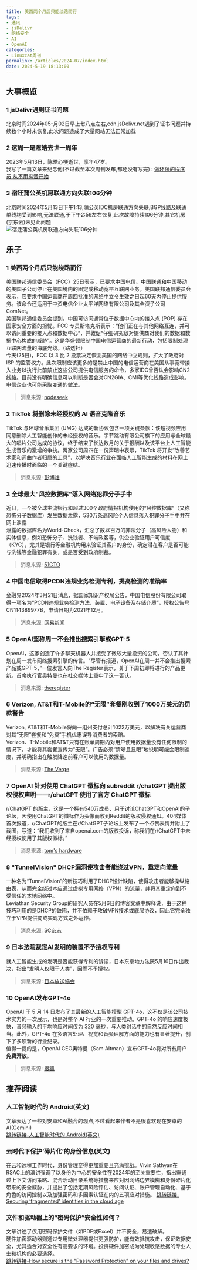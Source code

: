```yaml
---
title: 美西两个月后只能绕路而行
tags: 
- 通讯
- jsDelivr
- 网络安全
- AI
- OpenAI
categories: 
- Linuxcat周刊
permalink: /articles/2024-07/index.html
date: 2024-5-19 18:13:00
---
```


## 大事概览
### 1 jsDelivr遇到证书问题
北京时间2024年05-月02日早上七八点左右,cdn.jsDelivr.net遇到了证书问题并持续数个小时未恢复,此次问题造成了大量网站无法正常加载

### 2 这周一是陈皓去世一周年
2023年5月13日，陈皓心梗逝世，享年47岁。   
我写了一篇文章来纪念他(不过截至本次周刊发布,都还没有写完) : [做环保的程序员,从不用抖音开始](https://ssdomei232.github.io/articles/anti-douyin/)

### 3 宿迁蒲公英机房联通方向失联106分钟
北京时间2024年5月13日下午1:13,蒲公英IDC机房联通方向失联,BGP线路及联通单线均受到影响,无法联通,于下午2:59左右恢复,此次故障持续106分钟,其它机房(京东云)未见此问题   
![宿迁蒲公英机房联通方向失联106分钟](/docs/assets/2024/07/AD01221B1B2E935414B0725865BB3C9A.jpg "宿迁蒲公英机房联通方向失联106分钟")

## 乐子

### 1 美西两个月后只能绕路而行
美国联邦通信委员会（FCC）25日表示，已要求中国电信、中国联通和中国移动的美国子公司停止在美国境内的固定或移动宽带互联网业务。美国联邦通信委员会表示，它要求中国运营商在周四批准的网络中立令生效之日起60天内停止提供服务。该命令还适用于中资电信企业太平洋网络有限公司及其全资子公司 ComNet。      
美国联邦通信委员会提到，中国可访问通常位于数据中心内的接入点 (POP) 存在国家安全方面的担忧。FCC 专员斯塔克斯表示：“他们正在与其他网络互连，并可以访问重要的接入点和数据中心”，并敦促“仔细研究敌对提供商对我们的数据和数据中心构成的威胁”。这是华盛顿限制中国电信运营商的最新行动，包括限制处理互联网流量的海底光缆。（路透社）   
今天(25日)，FCC 以 3 比 2 投票决定恢复美国的网络中立规则，扩大了政府对 ISP 的监管权力。此次限制应该更多的是禁止中国的电信运营商在美国从事宽带接入业务以执行此前禁止这些公司提供电信服务的命令，多家IDC曾否认会影响CN2线路。目前没有明确信息可以判断是否会对CN2GIA、CMI等优化线路造成影响。电信企业也可能采取变通的做法。    
> 消息来源: [nodeseek](https://www.nodeseek.com/post-99949-1)


### 2 TikTok 将删除未经授权的 AI 语音克隆音乐
TikTok 与环球音乐集团 (UMG) 达成的新协议包含一项关键条款：该短视频应用同意删除人工智能创作的未经授权的音乐。字节跳动有限公司旗下的应用与全球最大的唱片公司达成的协议，终于结束了长达数月的关于报酬以及该平台上人工智能生成音乐的激增的争执。两家公司周四在一份声明中表示，TikTok 将开发“改善艺术家和词曲作者归属的工具”，以解决音乐行业在面临人工智能生成的材料在网上迅速传播时面临的一个关键症结。
> 消息来源: [彭博社](https://www.bloomberg.com/news/articles/2024-05-02/unauthorized-ai-voice-clones-of-taylor-swift-face-removal-from-tiktok)


### 3 全球最大"风控数据库"落入网络犯罪分子手中
近日，一个被全球主流银行和超过300个政府情报机构使用的“风控数据库”（又称恐怖分子数据库）发生数据泄露，530万条高风险个人信息落入犯罪分子手中并在网上泄露   
泄露的数据库名为World-Check，汇总了数以百万的非法分子（高风险人物）和实体信息，例如恐怖分子、洗钱者、不端政客等，供企业验证用户可信度（KYC），尤其是银行等金融机构用来验证其客户的身份，确定潜在客户是否可能与洗钱等金融犯罪有关，或是否受到政府制裁。
> 消息来源: [51CTO](https://www.51cto.com/article/786750.html)


### 4 中国电信取得PCDN违规业务检测专利，提高检测的准确率
金融界2024年3月21日消息，据国家知识产权局公告，中国电信股份有限公司取得一项名为“PCDN违规业务检测方法、装置、电子设备及存储介质“，授权公告号CN114389977B，申请日期为2021年12月。
> 消息来源: [网易新闻](https://www.163.com/dy/article/ITQB7GF30519QIKK.html)


### 5 OpenAI坚称周一不会推出搜索引擎或GPT-5
OpenAI，这家创造了许多聊天机器人并接受了微软大量投资的公司，否认了其计划在周一发布网络搜索引擎的传言。“尽管有报道，OpenAI在周一并不会推出搜索产品或GPT-5，”一位发言人向The Register表示，关于下周初即将进行的产品更新。首席执行官奥特曼也在社交媒体上重申了这一否认。
> 消息来源: [theregister](https://www.theregister.com/2024/05/11/openai_product_search_monday/)


### 6 Verizon, AT&T和T-Mobile的“无限”套餐刚收到了1000万美元的罚款警告
Verizon, AT&T和T-Mobile将向一组州支付总计1022万美元，以解决有关运营商对其“无限”套餐和“免费”手机优惠误导消费者的索赔。   
Verizon、T-Mobile和AT&T只有在账单周期内对用户使用数据量没有任何限制的情况下，才能将其套餐宣传为“无限”。广告必须“清晰且显眼”地说明可能会限制速度，并明确指出在触发降速前客户可以使用的数据量。
>消息来源: [The Verge](https://www.theverge.com/2024/5/10/24153892/verizon-tmobile-att-unlimited-plan-free-phone-offers-fine)


### 7 OpenAI 针对使用 ChatGPT 徽标向 subreddit r/chatGPT 提出版权侵权声明——r/chatGPT 使用了官方 ChatGPT 徽标
r/ChatGPT 的版主，这是一个拥有540万成员、用于讨论ChatGPT和OpenAI的子论坛，因使用ChatGPT的徽标作为头像而收到Reddit的版权侵权通知。404媒体首次报道，r/ChatGPT的版主在r/ChatGPT子论坛上发布了一个点赞表情并附上了截图，写道：“我们收到了来自openai.com的版权投诉，称我们在r/ChatGPT中未经授权使用了其版权徽标。”    
> 消息来源: [tom's hardware](https://www.tomshardware.com/tech-industry/artificial-intelligence/openai-hits-subreddit-with-copyright-claim-for-using-chapgpt-logo)


### 8 "TunnelVision" DHCP漏洞使攻击者能绕过VPN，重定向流量
一种名为“TunnelVision”的新技巧利用了DHCP设计缺陷，使得攻击者能够操纵路由表，从而完全绕过本应通过虚拟专用网络（VPN）的流量，并将其重定向到不受信任的本地网络中。   
Leviathan Security Group的研究人员在5月6日的博客文章中解释说，由于这种技巧利用的是DHCP的缺陷，并不依赖于攻破VPN技术或底层协议，因此它完全独立于VPN提供商或实现方式之外运作。   
> 消息来源: [SC杂志](https://www.scmagazine.com/news/tunnelvision-dhcp-flaw-lets-attackers-bypass-vpns-redirect-traffic)

### 9 日本法院裁定AI发明的装置不予授权专利
就人工智能生成的发明是否能获得专利的诉讼，日本东京地方法院5月16日作出裁决，指出“发明人仅限于人类”，因而不予授权。
> 消息来源: [日本放送協会](https://www3.nhk.or.jp/nhkworld/zh/news/k10014451961000/)

### 10 OpenAI发布GPT-4o
OpenAI 于 5 月 14 日发布了其最新的人工智能模型 GPT-4o，这不仅是该公司技术实力的一次展示，也是对整个 AI 行业的一次重要推动。GPT-4o 的响应速度极快，音频输入的平均响应时间仅为 320 毫秒，与人类对话中的自然反应时间相当。此外，GPT-4o 在多语言处理、视觉和音频理解方面的能力也有显著提升，创下了多项新的行业纪录。   
值得一提的是，OpenAI CEO奥特曼（Sam Altman）宣布GPT-4o将对所有用户**免费开放**。
> 消息来源: [搜狐](https://www.sohu.com/a/779799266_472308)



## 推荐阅读

### 人工智能时代的 Android(英文)
文章表达了一些对安卓和AI融合的观点,不过看起来作者不是很喜欢现在安卓的AI(Gemini)   
[跳转链接-人工智能时代的 Android(英文)](https://www.theverge.com/2024/5/11/24152977/android-ai-google-io-2024-gemini)   

### 云时代下保护‘碎片化’的身份信息(英文)
在云和远程工作时代，身份管理变得更加重要且充满挑战。Vivin Sathyan在RSAC上的演讲强调了以身份为中心的安全性在2024年的至关重要性，指出需通过上下文访问策略、混合活动目录系统等措施来应对因网络边界模糊和身份碎片化带来的安全威胁，并提出了包括定期风险评估、访问认证、账户管理自动化、基于角色的访问控制以及加强密码和多因素认证在内的五项应对措施。
[跳转链接-Securing ‘fragmented’ identities in the cloud age](https://www.scmagazine.com/news/rsac-2024-securing-fragmented-identities-in-the-cloud-age)

### 文件和驱动器上的“密码保护”安全性如何？
文章讲述了仅用密码保护文件（如PDF或Excel）并不安全，易遭破解。   
硬件加密驱动器则通过专用微处理器提供更强防护，能有效抵抗攻击，保证数据安全，尤其适合对安全性有高要求的环境。投资硬件加密成为处理敏感数据的专业人士和机构的必要选择。   
[跳转链接-How secure is the “Password Protection” on your files and drives?](https://www.helpnetsecurity.com/2024/05/10/password-protect-pdf-excel-files/)

